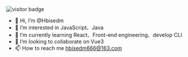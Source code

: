 <img src="https://visitor-badge.glitch.me/badge?page_id=hbisedm.hbisedm" alt="visitor badge" />

- 👋 Hi, I’m @Hbisedm
- 👀 I’m interested in JavaScript、Java
- 🌱 I’m currently learning React、Front-end engineering、develop CLI
- 💞️ I’m looking to collaborate on Vue3
- 📫 How to reach me hbisedm666@163.com



<!---
Hbisedm/Hbisedm is a ✨ special ✨ repository because its `README.md` (this file) appears on your GitHub profile.
You can click the Preview link to take a look at your changes.
--->
